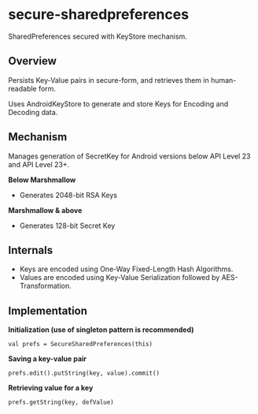 # secure-sharedpreferences
SharedPreferences secured with KeyStore mechanism.

## Overview
Persists Key-Value pairs in secure-form, and retrieves them in human-readable form.

Uses AndroidKeyStore to generate and store Keys for Encoding and Decoding data.

## Mechanism
Manages generation of SecretKey for Android versions below API Level 23 and API Level 23+.

**Below Marshmallow**
* Generates 2048-bit RSA Keys

**Marshmallow & above**
* Generates 128-bit Secret Key

## Internals
 * Keys are encoded using One-Way Fixed-Length Hash Algorithms.
 * Values are encoded using Key-Value Serialization followed by AES-Transformation.
 
## Implementation
**Initialization (use of singleton pattern is recommended)**
```
val prefs = SecureSharedPreferences(this)
```
**Saving a key-value pair**
```
prefs.edit().putString(key, value).commit()
```
**Retrieving value for a key**
```
prefs.getString(key, defValue)
```
